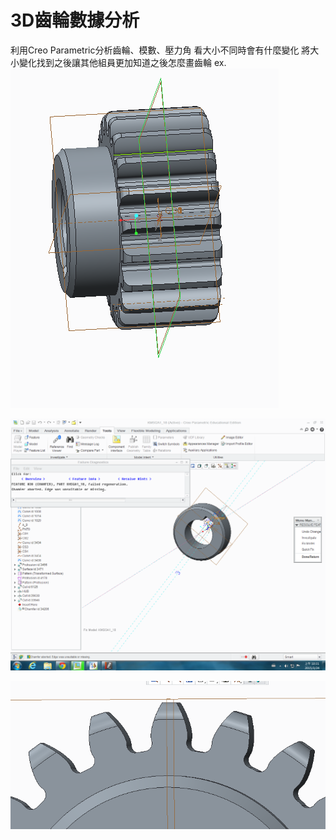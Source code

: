 # 3D齒輪數據分析
利用Creo Parametric分析齒輪、模數、壓力角
看大小不同時會有什麼變化
將大小變化找到之後讓其他組員更加知道之後怎麼畫齒輪
ex.
![](M=1.PNG)





![](N=7.PNG)


![](壓力角=20.PNG)


